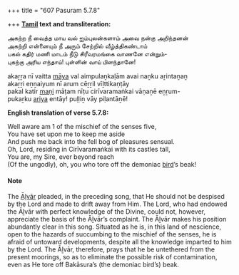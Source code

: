 +++
title = "607 Pasuram 5.7.8"

+++
**[Tamil](/definition/tamil#history "show Tamil definitions") text and transliteration:**

அகற்ற நீ வைத்த மாய வல் ஐம்புலன்களாம் அவை நன்கு அறிந்தனன்  
அகற்றி என்னையும் நீ அரும் சேற்றில் வீழ்த்திகண்டாய்  
பகல் கதிர் மணி மாடம் நீடு சிரீவரமங்கை வாணனே என்றும்-  
புகற்கு அரிய எந்தாய்! புள்ளின் வாய் பிளந்தானே!

akaṟṟa nī vaitta [māya](/definition/maya#vaishnavism "show māya definitions") val aimpulaṉkaḷām avai naṉku aṟintaṉaṉ  
akaṟṟi eṉṉaiyum nī arum cēṟṟil vīḻttikaṇṭāy  
pakal katir [maṇi](/definition/mani#vaishnavism "show maṇi definitions") māṭam nīṭu cirīvaramaṅkai vāṇaṉē eṉṟum-  
pukaṟku [ariya](/definition/ariya#history "show ariya definitions") entāy! puḷḷiṉ vāy piḷantāṉē!

**English translation of verse 5.7.8:**

Well aware am 1 of the mischief of the senses five,  
You have set upon me to keep me aside  
And push me back into the fell bog of pleasures sensual.  
Oh, Lord, residing in Cirīvaramaṅkai with its castles tall,  
You are, my Sire, ever beyond reach  
(Of the ungodly), oh, you who tore off the demoniac [bird](/definition/bird#history "show bird definitions")’s beak!

#### Note

The [Āḻvār](/definition/aḻvar#vaishnavism "show Āḻvār definitions") pleaded, in the preceding song, that He should not be despised by the Lord and made to drift away from Him. The Lord, who had endowed the Āḻvār with perfect knowledge of the Divine, could not, however, appreciate the basis of the Āḻvār’s complaint. The Āḻvār makes his position abundantly clear in this song. Situated as he is, in this land of nescience, open to the hazards of succumbing to the mischief of the senses, he is afraid of untoward developments, despite all the knowledge imparted to him by the Lord. The Āḻvār, therefore, prays that he be untethered from the present moorings, so as to eliminate the possible risk of contamination, even as He tore off Bakāsura’s (the demoniac bird’s) beak.


